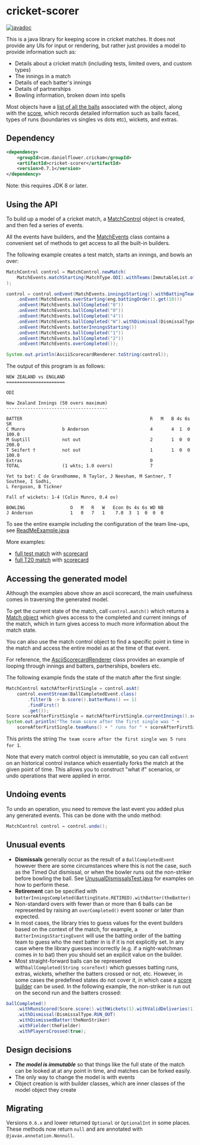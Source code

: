 cricket-scorer
==============

[![javadoc](https://javadoc.io/badge2/com.danielflower.crickam/cricket-scorer/javadoc.svg)](https://javadoc.io/doc/com.danielflower.crickam/cricket-scorer) 

This is a java library for keeping score in cricket matches. It does not provide any UIs for input or rendering,
but rather just provides a model to provide information such as:

* Details about a cricket match (including tests, limited overs, and custom types)
* The innings in a match
* Details of each batter's innings
* Details of partnerships
* Bowling information, broken down into spells

Most objects have a [list of all the balls](https://www.javadoc.io/doc/com.danielflower.crickam/cricket-scorer/latest/com/danielflower/crickam/scorer/Balls.html)
associated with the object, along with the [score](https://www.javadoc.io/doc/com.danielflower.crickam/cricket-scorer/latest/com/danielflower/crickam/scorer/Score.html),
which records detailed information such as balls faced, types of runs (boundaries vs singles vs dots etc), wickets, and extras.

Dependency
----------

````xml
<dependency>
    <groupId>com.danielflower.crickam</groupId>
    <artifactId>cricket-scorer</artifactId>
    <version>0.7.1</version>
</dependency>
````

Note: this requires JDK 8 or later.

Using the API
-------------

To build up a model of a cricket match, a [MatchControl](https://www.javadoc.io/doc/com.danielflower.crickam/cricket-scorer/latest/com/danielflower/crickam/scorer/MatchControl.html)
object is created, and then fed a series of events.

All the events have builders, and the [MatchEvents](https://www.javadoc.io/doc/com.danielflower.crickam/cricket-scorer/latest/com/danielflower/crickam/scorer/events/MatchEvents.html)
class contains a convenient set of methods to get access to all the built-in builders.

The following example creates a test match, starts an innings, and bowls an over:

````java
MatchControl control = MatchControl.newMatch(
    MatchEvents.matchStarting(MatchType.ODI).withTeams(ImmutableList.of(nz, eng))
);

control = control.onEvent(MatchEvents.inningsStarting().withBattingTeam(nz))
    .onEvent(MatchEvents.overStarting(eng.battingOrder().get(10)))
    .onEvent(MatchEvents.ballCompleted("0"))
    .onEvent(MatchEvents.ballCompleted("0"))
    .onEvent(MatchEvents.ballCompleted("4"))
    .onEvent(MatchEvents.ballCompleted("W").withDismissal(DismissalType.BOWLED))
    .onEvent(MatchEvents.batterInningsStarting())
    .onEvent(MatchEvents.ballCompleted("1"))
    .onEvent(MatchEvents.ballCompleted("2"))
    .onEvent(MatchEvents.overCompleted());

System.out.println(AsciiScorecardRenderer.toString(control));
````

The output of this program is as follows:

````
NEW ZEALAND vs ENGLAND
======================

ODI

New Zealand Innings (50 overs maximum)
--------------------------------------

BATTER                                                R   M   B 4s 6s     SR
C Munro              b Anderson                       4       4  1  0  100.0
M Guptill            not out                          2       1  0  0  200.0
T Seifert †          not out                          1       1  0  0  100.0
Extras                                                0
TOTAL                (1 wkts; 1.0 overs)              7

Yet to bat: C de Grandhomme, R Taylor, J Neesham, M Santner, T Southee, I Sodhi,
L Ferguson, B Tickner

Fall of wickets: 1-4 (Colin Munro, 0.4 ov)

BOWLING                 O   M   R   W   Econ 0s 4s 6s WD NB
J Anderson              1   0   7   1    7.0  3  1  0  0  0
````

To see the entire example including the configuration of the team line-ups, see
[ReadMeExample.java](https://github.com/danielflower/cricket-scorer/blob/master/src/test/java/e2e/ReadMeExample.java)

More examples:
* [full test match](https://github.com/danielflower/cricket-scorer/blob/master/src/test/java/e2e/TestMatchTest.java)
with [scorecard](https://github.com/danielflower/cricket-scorer/blob/master/src/test/resources/scorecards/sa-vs-eng-test-complete.txt)
* [full T20 match](https://github.com/danielflower/cricket-scorer/blob/master/src/test/java/e2e/T20.java)
with [scorecard](https://github.com/danielflower/cricket-scorer/blob/master/src/test/resources/scorecards/nz-vs-eng-t20i-complete.txt)

Accessing the generated model
-----------------------------

Although the examples above show an ascii scorecard, the main usefulness comes in traversing
the generated model.

To get the current state of the match, call `control.match()` which returns a 
[Match object](https://www.javadoc.io/doc/com.danielflower.crickam/cricket-scorer/latest/com/danielflower/crickam/scorer/package-summary.html)
which gives access to the completed and current innings of the match, which in turn
gives access to much more information about the match state.

You can also use the match control object to find a specific point in time in the match
and access the entire model as at the time of that event.

For reference, the [AsciiScorecardRenderer](https://github.com/danielflower/cricket-scorer/blob/master/src/main/java/com/danielflower/crickam/scorer/AsciiScorecardRenderer.java)
class provides an example of looping through innings and batters, partnerships, bowlers etc.

The following example finds the state of the match after the first single:

````java
MatchControl matchAfterFirstSingle = control.asAt(
    control.eventStream(BallCompletedEvent.class)
        .filter(b -> b.score().batterRuns() == 1)
        .findFirst()
        .get());
Score scoreAfterFirstSingle = matchAfterFirstSingle.currentInnings().score();
System.out.println("The team score after the first single was " +
    scoreAfterFirstSingle.teamRuns() + " runs for " + scoreAfterFirstSingle.wickets());
````

This prints the string `The team score after the first single was 5 runs for 1`.

Note that every match control object is immutable, so you can call `onEvent` on an historical
control instance which essentially forks the match at the given point of time. This allows you
to construct "what if" scenarios, or undo operations that were applied in error. 

Undoing events
--------------

To undo an operation, you need to remove the last event you added plus any generated events. This can
be done with the undo method:

```java
MatchControl control = control.undo();
```

Unusual events
--------------

* **Dismissals** generally occur as the result of a `BallCompletedEvent` however there are
some circumstances where this is not the case, such as the Timed Out dismissal, or when the
bowler runs out the non-striker before bowling the ball. See [UnusualDismissalsTest.java](https://github.com/danielflower/cricket-scorer/blob/master/src/test/java/e2e/UnusualDismissalsTest.java)
for examples on how to perform these.
* **Retirement** can be specified with `batterInningsCompleted(BattingState.RETIRED).withBatter(theBatter)`
* Non-standard overs with fewer than or more than 6 balls can be represented by raising
an `overCompleted()` event sooner or later than expected.
* In most cases, the library tries to guess values for the event builders based on the
context of the match, for example, a `BatterInningsStartingEvent` will use the batting order
of the batting team to guess who the next batter in is if it is not explicitly set. In
any case where the library guesses incorrectly (e.g. if a night-watchman comes in to bat)
then you should set an explicit value on the builder.
* Most straight-forward balls can be represented with`ballCompleted(String scoreText)` which
guesses batting runs, extras, wickets, whether the batters crossed or not, etc. However, in some
cases the predefined states do not cover it, in which case a 
[score builder](https://www.javadoc.io/doc/com.danielflower.crickam/cricket-scorer/latest/com/danielflower/crickam/scorer/Score.Builder.html)
can be used. In the following example, the non-striker is run out on the second
run and the batters crossed:
````java
ballCompleted()
    .withRunsScored(Score.score().withWickets(1).withValidDeliveries(1).withBatterRuns(1).withSingles(1).build())
    .withDismissal(DismissalType.RUN_OUT)
    .withDismissedBatter(theNonStriker)
    .withFielder(theFielder)
    .withPlayersCrossed(true);
````

Design decisions
----------------

* ***The model is immutable*** so that things like the full state of the match can be
looked at at any point in time, and matches can be forked easily.
* The only way to change the model is with events
* Object creation is with builder classes, which are inner classes of the model object they create

Migrating
---------

Versions `0.6.x` and lower returned `Optional` or `OptionalInt` in some places. These methods now return `null` and
are annotated with `@javax.annotation.Nonnull`. 
